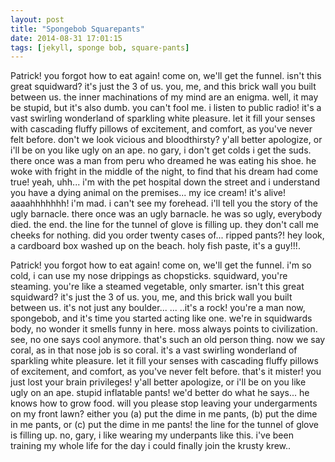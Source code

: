 ```yaml
---
layout: post
title: "Spongebob Squarepants"
date: 2014-08-31 17:01:15
tags: [jekyll, sponge bob, square-pants]
---
```


Patrick! you forgot how to eat again! come on, we'll get the funnel. isn't this great squidward? it's just the 3 of us. you, me, and this brick wall you built between us. the inner machinations of my mind are an enigma. well, it may be stupid, but it's also dumb. you can't fool me. i listen to public radio! it's a vast swirling wonderland of sparkling white pleasure. let it fill your senses with cascading fluffy pillows of excitement, and comfort, as you've never felt before. don't we look vicious and bloodthirsty? y'all better apologize, or i'll be on you like ugly on an ape. no gary, i don't get colds i get the suds. there once was a man from peru who dreamed he was eating his shoe. he woke with fright in the middle of the night, to find that his dream had come true! yeah, uhh... i'm with the pet hospital down the street and i understand you have a dying animal on the premises... my ice cream! it's alive! aaaahhhhhhh! i'm mad. i can't see my forehead. i'll tell you the story of the ugly barnacle. there once was an ugly barnacle. he was so ugly, everybody died. the end. the line for the tunnel of glove is filling up. they don't call me cheeks for nothing. did you order twenty cases of... ripped pants?! hey look, a cardboard box washed up on the beach. holy fish paste, it's a guy!!!.

Patrick! you forgot how to eat again! come on, we'll get the funnel. i'm so cold, i can use my nose drippings as chopsticks. squidward, you're steaming. you're like a steamed vegetable, only smarter. isn't this great squidward? it's just the 3 of us. you, me, and this brick wall you built between us. it's not just any boulder... ... ..it's a rock! you're a man now, spongebob, and it's time you started acting like one. we're in squidwards body, no wonder it smells funny in here. moss always points to civilization. see, no one says cool anymore. that's such an old person thing. now we say coral, as in that nose job is so coral. it's a vast swirling wonderland of sparkling white pleasure. let it fill your senses with cascading fluffy pillows of excitement, and comfort, as you've never felt before. that's it mister! you just lost your brain privileges! y'all better apologize, or i'll be on you like ugly on an ape. stupid inflatable pants! we'd better do what he says... he knows how to grow food. will you please stop leaving your undergarments on my front lawn? either you (a) put the dime in me pants, (b) put the dime in me pants, or (c) put the dime in me pants! the line for the tunnel of glove is filling up. no, gary, i like wearing my underpants like this. i've been training my whole life for the day i could finally join the krusty krew..

